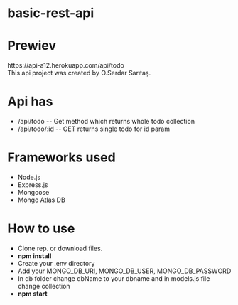 # basic-rest-api
# Prewiev 
<link>https://api-a12.herokuapp.com/api/todo</link><br/>
This api project was created by O.Serdar Sarıtaş.

# Api has

<ul>
<li>/api/todo -- Get method which returns whole todo collection</li>
<li> /api/todo/:id -- GET returns single todo for id param</li>
</ul>

<h1>Frameworks used</h1>
<ul>
 <li>Node.js</li>
 <li>Express.js</li>
 <li>Mongoose </li>
 <li>Mongo Atlas DB</li>
</ul>

<h1>How to use</h1>
<ul>
 <li>Clone rep. or download files.</li>
 <li><strong> npm install </strong></li>
 <li>Create your .env directory</li>
 <li>Add your MONGO_DB_URI, MONGO_DB_USER, MONGO_DB_PASSWORD</li>
 <li>In db folder change dbName to your dbname and in models.js file change collection</li>
 <li><strong> npm start </strong></li>
</ul>
